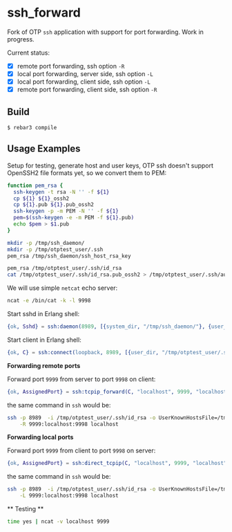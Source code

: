 ssh_forward
=====

Fork of OTP `ssh` application with support for port forwarding.
Work in progress.

Current status:

- [x] remote port forwarding, ssh option `-R`
- [x] local port forwarding, server side, ssh option `-L`
- [x] local port forwarding, client side, ssh option `-L`
- [x] remote port forwarding, client side, ssh option `-R`

Build
-----

    $ rebar3 compile

Usage Examples
--------------

Setup for testing, generate host and user keys, OTP ssh doesn't support OpenSSH2 file formats yet,
so we convert them to PEM:

``` bash
function pem_rsa {
  ssh-keygen -t rsa -N '' -f ${1}
  cp ${1} ${1}_ossh2
  cp ${1}.pub ${1}.pub_ossh2
  ssh-keygen -p -m PEM -N '' -f ${1}
  pem=$(ssh-keygen -e -m PEM -f ${1}.pub)
  echo $pem > $1.pub
}

mkdir -p /tmp/ssh_daemon/
mkdir -p /tmp/otptest_user/.ssh
pem_rsa /tmp/ssh_daemon/ssh_host_rsa_key

pem_rsa /tmp/otptest_user/.ssh/id_rsa
cat /tmp/otptest_user/.ssh/id_rsa.pub_ossh2 > /tmp/otptest_user/.ssh/authorized_keys

```

We will use simple `netcat` echo server:

``` bash
ncat -e /bin/cat -k -l 9998
```

Start sshd in Erlang shell:

``` erlang
{ok, Sshd} = ssh:daemon(8989, [{system_dir, "/tmp/ssh_daemon/"}, {user_dir, "/tmp/otptest_user/.ssh"}]).
```

Start client in Erlang shell:

``` erlang
{ok, C} = ssh:connect(loopback, 8989, [{user_dir, "/tmp/otptest_user/.ssh/"}, {silently_accept_hosts, true}]).
```

**Forwarding remote ports**

Forward port `9999` from server to port `9998` on client:

``` erlang
{ok, AssignedPort} = ssh:tcpip_forward(C, "localhost", 9999, "localhost", 9998).
```
the same command in `ssh` would be:

``` bash
ssh -p 8989  -i /tmp/otptest_user/.ssh/id_rsa -o UserKnownHostsFile=/tmp/otptest_user/.ssh/known_hosts \
    -R 9999:localhost:9998 localhost
```

**Forwarding local ports**

Forward port `9999` from client to port `9998` on server:

``` erlang
{ok, AssignedPort} = ssh:direct_tcpip(C, "localhost", 9999, "localhost", 9998).
```

the same command in `ssh` would be:

``` bash
ssh -p 8989  -i /tmp/otptest_user/.ssh/id_rsa -o UserKnownHostsFile=/tmp/otptest_user/.ssh/known_hosts \
    -L 9999:localhost:9998 localhost
```

** Testing **

``` bash
time yes | ncat -v localhost 9999
```
